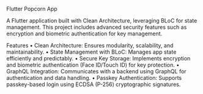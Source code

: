 Flutter Popcorn App

A Flutter application built with Clean Architecture, leveraging BLoC for state management. This project includes advanced security features such as encryption and biometric authentication for key management.

Features
	•	Clean Architecture: Ensures modularity, scalability, and maintainability.
	•	State Management with BLoC: Manages app state efficiently and predictably.
	•	Secure Key Storage: Implements encryption and biometric authentication (Face ID/Touch ID) for key protection.
	•	GraphQL Integration: Communicates with a backend using GraphQL for authentication and data handling.
	•	Passkey Authentication: Supports passkey-based login using ECDSA (P-256) cryptographic signatures.
